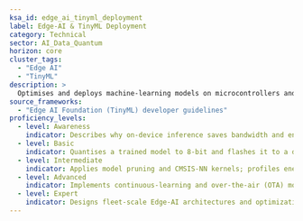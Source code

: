 ```yaml
---
ksa_id: edge_ai_tinyml_deployment
label: Edge-AI & TinyML Deployment
category: Technical
sector: AI_Data_Quantum
horizon: core
cluster_tags:
  - "Edge AI"
  - "TinyML"
description: >
  Optimises and deploys machine-learning models on microcontrollers and resource-constrained devices using frameworks such as TensorFlow Lite Micro; balances latency, power, and accuracy for on-device inference.
source_frameworks:
  - "Edge AI Foundation (TinyML) developer guidelines"
proficiency_levels:
  - level: Awareness
    indicator: Describes why on-device inference saves bandwidth and enhances privacy.
  - level: Basic
    indicator: Quantises a trained model to 8-bit and flashes it to a dev board; measures inference latency.
  - level: Intermediate
    indicator: Applies model pruning and CMSIS-NN kernels; profiles energy and memory footprint.
  - level: Advanced
    indicator: Implements continuous-learning and over-the-air (OTA) model updates with secure boot.
  - level: Expert
    indicator: Designs fleet-scale Edge-AI architectures and optimization tool-chains; publishes TinyML benchmarks.
---
```

